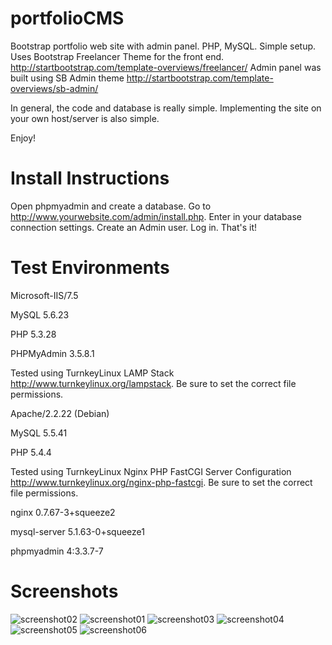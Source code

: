# portfolioCMS
Bootstrap portfolio web site with admin panel. PHP, MySQL. Simple setup.
Uses Bootstrap Freelancer Theme for the front end. http://startbootstrap.com/template-overviews/freelancer/
Admin panel was built using SB Admin theme http://startbootstrap.com/template-overviews/sb-admin/

In general, the code and database is really simple. Implementing the site on your own host/server is also simple. 

Enjoy!

# Install Instructions
Open phpmyadmin and create a database.
Go to http://www.yourwebsite.com/admin/install.php.
Enter in your database connection settings.
Create an Admin user.
Log in.
That's it!

# Test Environments

Microsoft-IIS/7.5

MySQL 5.6.23

PHP 5.3.28

PHPMyAdmin 3.5.8.1

Tested using TurnkeyLinux LAMP Stack http://www.turnkeylinux.org/lampstack.
Be sure to set the correct file permissions.

Apache/2.2.22 (Debian)

MySQL 5.5.41

PHP 5.4.4

Tested using TurnkeyLinux Nginx PHP FastCGI Server Configuration http://www.turnkeylinux.org/nginx-php-fastcgi.
Be sure to set the correct file permissions.

nginx	0.7.67-3+squeeze2

mysql-server	5.1.63-0+squeeze1

phpmyadmin	4:3.3.7-7

# Screenshots
![screenshot02](https://github.com/teklynk/portfolioCMS/blob/master/screenshot02a.png)
![screenshot01](https://github.com/teklynk/portfolioCMS/blob/master/screenshot01.png)
![screenshot03](https://github.com/teklynk/portfolioCMS/blob/master/screenshot03.png)
![screenshot04](https://github.com/teklynk/portfolioCMS/blob/master/screenshot04.png)
![screenshot05](https://github.com/teklynk/portfolioCMS/blob/master/screenshot05a.png)
![screenshot06](https://github.com/teklynk/portfolioCMS/blob/master/screenshot06.png)
